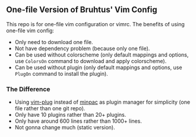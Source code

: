 ## One-file Version of Bruhtus' Vim Config

This repo is for one-file vim configuration or vimrc. The benefits of using one-file vim config:
- Only need to download one file.
- Not have dependency problem (because only one file).
- Can be used without colorscheme (only default mappings and options, use `ColorsOn` command to download and apply colorscheme).
- Can be used without plugin (only default mappings and options, use `PlugOn` command to install the plugin).

### The Difference

- Using [vim-plug](https://github.com/junegunn/vim-plug) instead of [minpac](https://github.com/k-takata/minpac) as plugin manager for simplicity (one file rather than one git repo).
- Only have 10 plugins rather than 20+ plugins.
- Only have around 600 lines rather than 1000+ lines.
- Not gonna change much (static version).
